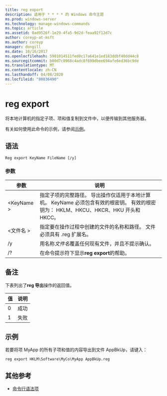 ```yaml
---
title: reg export
description: 适用于 * * * * 的 Windows 命令主题
ms.prod: windows-server
ms.technology: manage-windows-commands
ms.topic: article
ms.assetid: 0ad9526f-1e29-4fa5-9d2d-feaa92f12d7c
author: coreyp-at-msft
ms.author: coreyp
manager: dongill
ms.date: 10/16/2017
ms.openlocfilehash: 5901014511fed0c17a641e1ed183ddbf40dd44c8
ms.sourcegitcommit: b00d7c8968c4adc8f699dbee694afe6ed36bc9de
ms.translationtype: MT
ms.contentlocale: zh-CN
ms.lasthandoff: 04/08/2020
ms.locfileid: "80836490"
---
```

# <a name="reg-export"></a>reg export



将本地计算机的指定子项、项和值复制到文件中，以便传输到其他服务器。

有关如何使用此命令的示例，请参阅[示例](#BKMK_examples)。

## <a name="syntax"></a>语法

```
Reg export KeyName FileName [/y]
```

### <a name="parameters"></a>参数

|参数|说明|
|---------|-----------|
|\<KeyName >|指定子项的完整路径。 导出操作仅适用于本地计算机。 KeyName 必须包含有效的根密钥。 有效的根密钥为： HKLM、HKCU、HKCR、HKU 开头和 HKCC。|
|\<文件名 >|指定要在操作过程中创建的文件的名称和路径。 文件必须具有 .reg 扩展名。|
|/y|用名称*文件名*覆盖任何现有文件，并且不提示确认。|
|/?|在命令提示符下显示**reg export**的帮助。|

## <a name="remarks"></a>备注

下表列出了**reg 导出**操作的返回值。

|值|说明|
|-----|-----------|
|0|成功|
|1|失败|

## <a name="examples"></a><a name=BKMK_examples></a>示例

若要将项 MyApp 的所有子项和值的内容导出到文件 AppBkUp，请键入：
```
reg export HKLM\Software\MyCo\MyApp AppBkUp.reg
```

## <a name="additional-references"></a>其他参考

- [命令行语法项](command-line-syntax-key.md)